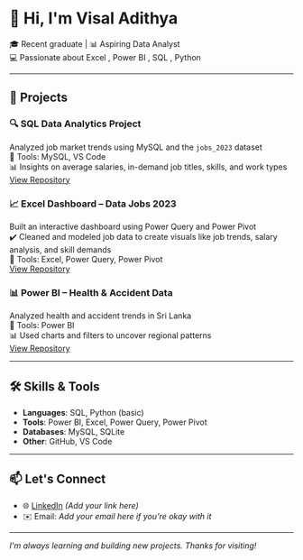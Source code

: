 # 👋 Hi, I'm Visal Adithya

🎓 Recent graduate | 📊 Aspiring Data Analyst  
💻 Passionate about Excel , Power BI , SQL , Python

---

## 🚀 Projects

### 🔍 SQL Data Analytics Project
Analyzed job market trends using MySQL and the `jobs_2023` dataset  
📂 Tools: MySQL, VS Code  
📊 Insights on average salaries, in-demand job titles, skills, and work types  
[View Repository](https://github.com/Visal70/sql_data_analytics)

### 📈 Excel Dashboard – Data Jobs 2023
Built an interactive dashboard using Power Query and Power Pivot  
✔️ Cleaned and modeled job data to create visuals like job trends, salary analysis, and skill demands  
📂 Tools: Excel, Power Query, Power Pivot  
[View Repository](https://github.com/Visal70/Data_Jobs-_Excel_Dashboard)

### 📊 Power BI – Health & Accident Data
Analyzed health and accident trends in Sri Lanka  
📂 Tools: Power BI  
📊 Used charts and filters to uncover regional patterns  
[View Repository](https://github.com/Visal70/health_powerbi_dashboard)

---

## 🛠️ Skills & Tools

- **Languages**: SQL, Python (basic)
- **Tools**: Power BI, Excel, Power Query, Power Pivot
- **Databases**: MySQL, SQLite
- **Other**: GitHub, VS Code

---

## 📫 Let's Connect

- 🌐 [LinkedIn](https://www.linkedin.com) *(Add your link here)*
- ✉️ Email: *Add your email here if you’re okay with it*

---

*I'm always learning and building new projects. Thanks for visiting!*
